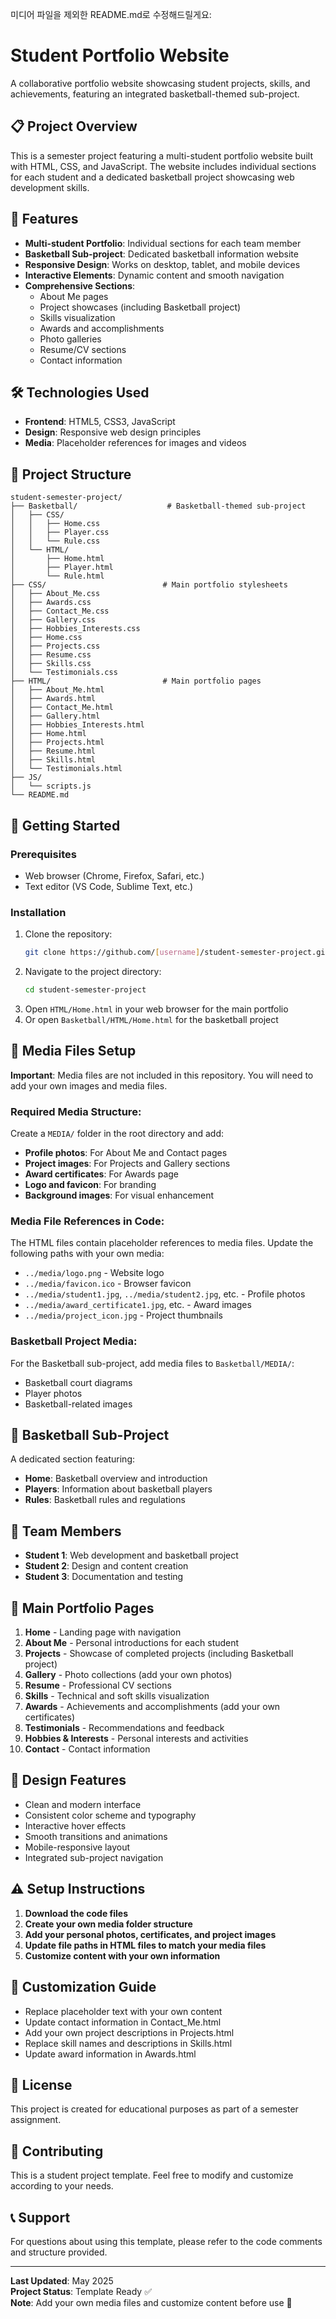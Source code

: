 미디어 파일을 제외한 README.md로 수정해드릴게요:

# Student Portfolio Website

A collaborative portfolio website showcasing student projects, skills, and achievements, featuring an integrated basketball-themed sub-project.

## 📋 Project Overview
This is a semester project featuring a multi-student portfolio website built with HTML, CSS, and JavaScript. The website includes individual sections for each student and a dedicated basketball project showcasing web development skills.

## 🌟 Features
- **Multi-student Portfolio**: Individual sections for each team member
- **Basketball Sub-project**: Dedicated basketball information website
- **Responsive Design**: Works on desktop, tablet, and mobile devices
- **Interactive Elements**: Dynamic content and smooth navigation
- **Comprehensive Sections**:
  - About Me pages
  - Project showcases (including Basketball project)
  - Skills visualization
  - Awards and accomplishments
  - Photo galleries
  - Resume/CV sections
  - Contact information

## 🛠️ Technologies Used
- **Frontend**: HTML5, CSS3, JavaScript
- **Design**: Responsive web design principles
- **Media**: Placeholder references for images and videos

## 📁 Project Structure
```
student-semester-project/
├── Basketball/                    # Basketball-themed sub-project
│   ├── CSS/
│   │   ├── Home.css
│   │   ├── Player.css
│   │   └── Rule.css
│   └── HTML/
│       ├── Home.html
│       ├── Player.html
│       └── Rule.html
├── CSS/                          # Main portfolio stylesheets
│   ├── About_Me.css
│   ├── Awards.css
│   ├── Contact_Me.css
│   ├── Gallery.css
│   ├── Hobbies_Interests.css
│   ├── Home.css
│   ├── Projects.css
│   ├── Resume.css
│   ├── Skills.css
│   └── Testimonials.css
├── HTML/                         # Main portfolio pages
│   ├── About_Me.html
│   ├── Awards.html
│   ├── Contact_Me.html
│   ├── Gallery.html
│   ├── Hobbies_Interests.html
│   ├── Home.html
│   ├── Projects.html
│   ├── Resume.html
│   ├── Skills.html
│   └── Testimonials.html
├── JS/
│   └── scripts.js
└── README.md
```

## 🚀 Getting Started

### Prerequisites
- Web browser (Chrome, Firefox, Safari, etc.)
- Text editor (VS Code, Sublime Text, etc.)

### Installation
1. Clone the repository:
   ```bash
   git clone https://github.com/[username]/student-semester-project.git
   ```
2. Navigate to the project directory:
   ```bash
   cd student-semester-project
   ```
3. Open `HTML/Home.html` in your web browser for the main portfolio
4. Or open `Basketball/HTML/Home.html` for the basketball project

## 📸 Media Files Setup
**Important**: Media files are not included in this repository. You will need to add your own images and media files.

### Required Media Structure:
Create a `MEDIA/` folder in the root directory and add:
- **Profile photos**: For About Me and Contact pages
- **Project images**: For Projects and Gallery sections
- **Award certificates**: For Awards page
- **Logo and favicon**: For branding
- **Background images**: For visual enhancement

### Media File References in Code:
The HTML files contain placeholder references to media files. Update the following paths with your own media:
- `../media/logo.png` - Website logo
- `../media/favicon.ico` - Browser favicon
- `../media/student1.jpg`, `../media/student2.jpg`, etc. - Profile photos
- `../media/award_certificate1.jpg`, etc. - Award images
- `../media/project_icon.jpg` - Project thumbnails

### Basketball Project Media:
For the Basketball sub-project, add media files to `Basketball/MEDIA/`:
- Basketball court diagrams
- Player photos
- Basketball-related images

## 🏀 Basketball Sub-Project
A dedicated section featuring:
- **Home**: Basketball overview and introduction
- **Players**: Information about basketball players
- **Rules**: Basketball rules and regulations

## 👥 Team Members
- **Student 1**: Web development and basketball project
- **Student 2**: Design and content creation
- **Student 3**: Documentation and testing

## 📱 Main Portfolio Pages
1. **Home** - Landing page with navigation
2. **About Me** - Personal introductions for each student
3. **Projects** - Showcase of completed projects (including Basketball project)
4. **Gallery** - Photo collections (add your own photos)
5. **Resume** - Professional CV sections
6. **Skills** - Technical and soft skills visualization
7. **Awards** - Achievements and accomplishments (add your own certificates)
8. **Testimonials** - Recommendations and feedback
9. **Hobbies & Interests** - Personal interests and activities
10. **Contact** - Contact information

## 🎨 Design Features
- Clean and modern interface
- Consistent color scheme and typography
- Interactive hover effects
- Smooth transitions and animations
- Mobile-responsive layout
- Integrated sub-project navigation

## ⚠️ Setup Instructions
1. **Download the code files**
2. **Create your own media folder structure**
3. **Add your personal photos, certificates, and project images**
4. **Update file paths in HTML files to match your media files**
5. **Customize content with your own information**

## 🔧 Customization Guide
- Replace placeholder text with your own content
- Update contact information in Contact_Me.html
- Add your own project descriptions in Projects.html
- Replace skill names and descriptions in Skills.html
- Update award information in Awards.html

## 📝 License
This project is created for educational purposes as part of a semester assignment.

## 🤝 Contributing
This is a student project template. Feel free to modify and customize according to your needs.

## 📞 Support
For questions about using this template, please refer to the code comments and structure provided.

---
**Last Updated**: May 2025  
**Project Status**: Template Ready ✅  
**Note**: Add your own media files and customize content before use 📁
